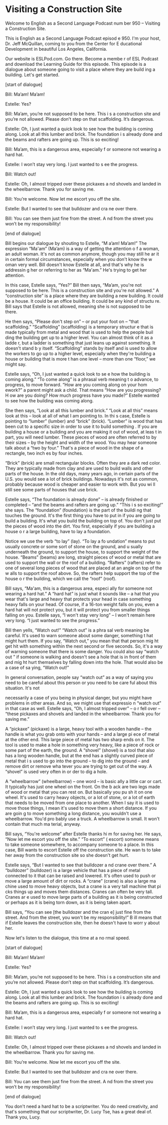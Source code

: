 # Visiting a Construction Site

Welcome to English as a Second Language Podcast num ber 950 – Visiting a Construction Site.

This is English as a Second Language Podcast episod e 950. I'm your host, Dr. Jeff McQuillan, coming to you from the Center for E ducational Development in beautiful Los Angeles, California.

Our website is ESLPod.com. Go there. Become a membe r of ESL Podcast and download the Learning Guide for this episode. This episode is a dialogue about someone going to visit a place where they are build ing a building. Let's get started.

[start of dialogue]

Bill: Ma’am! Ma’am!

Estelle: Yes?

Bill: Ma’am, you’re not supposed to be here. This i s a construction site and you’re not allowed. Please don’t step on that scaffolding.  It’s dangerous.

Estelle: Oh, I just wanted a quick look to see how the building is coming along. Look at all this lumber and brick. The foundation i s already done and the beams and rafters are going up. This is so exciting!

Bill: Ma’am, this is a dangerous area, especially f or someone not wearing a hard hat.

Estelle: I won’t stay very long. I just wanted to s ee the progress.

Bill: Watch out!

Estelle: Oh, I almost tripped over these pickaxes a nd shovels and landed in the wheelbarrow. Thank you for saving me.

Bill: You’re welcome. Now let me escort you off the  site.

Estelle: But I wanted to see that bulldozer and cra ne over there.

Bill: You can see them just fine from the street. A nd from the street you won’t be my responsibility!

[end of dialogue]

Bill begins our dialogue by shouting to Estelle, “M a’am! Ma’am!” The expression “Ma'am” (Ma’am) is a way of getting the attention o f a woman, an adult woman. It's not as common anymore, though you may still he ar it in certain formal circumstances, especially when you don't know the w oman very well. Bill doesn't know Estelle at all, and that's why he is addressin g her or referring to her as “Ma'am.” He's trying to get her attention.

In this case, Estelle says, “Yes?” Bill then says, “Ma’am, you're not supposed to be here. This is a construction site and you're not  allowed.” A “construction site” is a place where they are building a new building. It could be a house. It could be an office building. It could be any kind of structu re. Bill says that Estelle is not allowed, meaning she is not supposed to be there.

He then says, “Please don't step on” – or put your foot on – “that scaffolding.” “Scaffolding” (scaffolding) is a temporary structur e that is made typically from metal and wood that is used to help the people buil ding the building get up to a higher level. You can almost think of it as a ladde r, but a ladder is something that just leans up against something. It doesn't stand b y itself. “Scaffolding” stands by itself and is used to allow the workers to go up to  a higher level, especially when they're building a house or building that is more t han one level – more than one “floor,” we might say.

Estelle says, “Oh, I just wanted a quick look to se e how the building is coming along.” “To come along” is a phrasal verb meaning t o advance, to progress, to move forward. “How are you coming along on your hom ework?” a parent might ask a child. That means “How are you progressing? H ow are you doing? How much progress have you made?” Estelle wanted to see  how the building was coming along.

She then says, “Look at all this lumber and brick.”  “Look at all this” means look at this – look at all of what I am pointing to. In thi s case, Estelle is pointing to “lumber” (lumber) and “brick” (brick). “Lumber” is wood that has been cut to a specific size in order to use it to build something . If you are building a house or a building and you are making it out of wood, at leas t in part, you will need lumber. These pieces of wood are often referred to by their  sizes – by the height and width of the wood. You may hear someone talk about a “two by four.” That's a piece of wood in the shape of a rectangle, two inch es by four inches.

 “Brick” (brick) are small rectangular blocks. Often  they are a dark red color. They are typically made from clay and are used to build walls and other parts of the house. In the old days, many years ago, in certain parts of the U.S. you would see a lot of brick buildings. Nowadays it's not as common, probably because wood is cheaper and easier to work with. But you wi ll still see some parts of houses that use brick.

Estelle says, “The foundation is already done” – is  already finished or completed – “and the beams and rafters are going up.” “This i s so exciting!” she says. The “foundation” (foundation) is the part of the buildi ng that touches the ground. It's the first thing you have to put in if you are going  to build a building. It's what you build the building on top of. You don't just put the pieces of wood into the dirt. You first, especially if you are building a house o r a large building, have to lay a foundation.

Notice we use the verb “to lay” (lay). “To lay a fo undation” means to put usually concrete or some sort of stone on the ground, and u sually underneath the ground, to support the house, to support the weight  of the house. “Beams” (beams) are long, straight pieces of wood or metal that are used to support the wall or the roof of a building. “Rafters” (rafters)  refer to one of several long pieces of wood that are placed at an angle on top of the w alls to support the roof above. So, the rafters help support the top of the house o r the building, which we call the “roof” (roof).

Bill says, “Ma'am, this is a dangerous area, especi ally for someone not wearing a hard hat.” A “hard hat” is just what it sounds like  – a hat that you wear that's large and heavy that protects your head in case something  heavy falls on your head. Of course, if a 16-ton weight falls on you, even a hard hat will not protect you, but it will protect you from smaller things falling on you. Estelle says, “I won't stay very long” – I won't remain here very long. “I just  wanted to see the progress.”

Bill then yells, “Watch out!” “Watch out” is a phra sal verb meaning be careful. It's used to warn someone about some danger, something t hat might hurt them. If you say, “Watch out,” you mean that that person mig ht get hit with something within the next second or five seconds. So, it's a way of warning someone that there is some danger. You could also say “watch out ” if someone is walking and doesn't see a hole that is in front of them and mig ht hurt themselves by falling down into the hole. That would also be a case of sa ying, “Watch out!”

In general conversation, people say “watch out” as a way of saying you need to be careful about this person or you need to be care ful about this situation. It's not

necessarily a case of you being in physical danger,  but you might have problems in other areas. And so, we might use that expressio n “watch out” in that case as well. Estelle says, “Oh, I almost tripped over” – o r fell over – “these pickaxes and shovels and landed in the wheelbarrow. Thank you for saving me.”

A “pickaxe” (pickaxe) is a large, heavy tool with a  wooden handle – the handle is what you grab onto with your hands – and a large pi ece of metal at the other end. This large piece of metal has two sharp ends on it.  The tool is used to make a hole in something very heavy, like a piece of rock or some part of the earth, the ground. A “shovel” (shovel) is a tool that also has  a long wooden handle, but at the end has a slightly curved piece of metal that i s used to go into the ground – to dig into the ground – and remove dirt or remove wha tever you are trying to get out of the way. A “shovel” is used very often in or der to dig a hole.

A “wheelbarrow” (wheelbarrow) – one word – is basic ally a little car or cart. It typically has just one wheel on the front. On the b ack are two legs made of wood or metal that you can rest on. But basically you pu sh it on one wheel.  It's used to carry heavy objects, or a lot of stone, or a lot of  earth that needs to be moved from one place to another. When I say it is used to  move those things, I mean it's used to move them a short distance. If you are goin g to move something a long distance, you wouldn't use a wheelbarrow. You'd pro bably use a truck. A wheelbarrow is small. It won't contain that much ma terial, anyway.

Bill says, “You're welcome” after Estelle thanks hi m for saving her. He says, “Now let me escort you off the site.” “To escort” ( escort) someone means to take someone somewhere, to accompany someone to a place.  In this case, Bill wants to escort Estelle off the construction site. He wan ts to take her away from the construction site so she doesn't get hurt.

Estelle says, “But I wanted to see that bulldozer a nd crane over there.” A “bulldozer” (bulldozer) is a large vehicle that has  a piece of metal connected to it that can be raised and lowered. It's often used to push or move a large amount of dirt or rocks. A “crane” (crane) is also a large ma chine used to move heavy objects, but a crane is a very tall machine that pi cks things up and moves them distances. Cranes can often be very tall. Cranes ar e used to move large parts of a building as it is being constructed or perhaps as  it is being torn down, as it is being taken apart.

Bill says, “You can see [the bulldozer and the cran e] just fine from the street. And from the street, you won't be my responsibility!” B ill means that if Estelle leaves the construction site, then he doesn't have to worr y about her.

Now let's listen to the dialogue, this time at a no rmal speed.

[start of dialogue]

Bill: Ma’am! Ma’am!

Estelle: Yes?

Bill: Ma’am, you’re not supposed to be here. This i s a construction site and you’re not allowed. Please don’t step on that scaffolding.  It’s dangerous.

Estelle: Oh, I just wanted a quick look to see how the building is coming along. Look at all this lumber and brick. The foundation i s already done and the beams and rafters are going up. This is so exciting!

Bill: Ma’am, this is a dangerous area, especially f or someone not wearing a hard hat.

Estelle: I won’t stay very long. I just wanted to s ee the progress.

Bill: Watch out!

Estelle: Oh, I almost tripped over these pickaxes a nd shovels and landed in the wheelbarrow. Thank you for saving me.

Bill: You’re welcome. Now let me escort you off the  site.

Estelle: But I wanted to see that bulldozer and cra ne over there.

Bill: You can see them just fine from the street. A nd from the street you won’t be my responsibility!

[end of dialogue]

You don't need a hard hat to be a scriptwriter. You  do need creativity, and that's something that our scriptwriter, Dr. Lucy Tse, has a great deal of. Thank you, Lucy.

